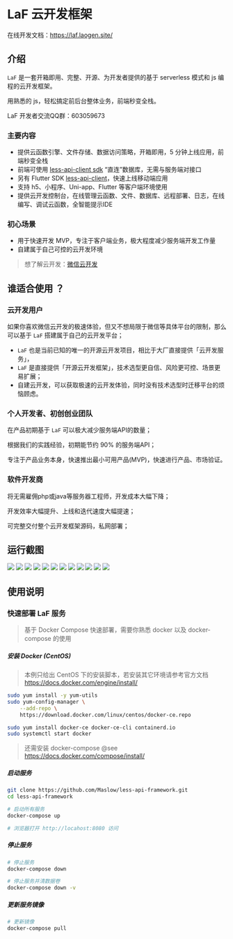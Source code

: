 # LaF 云开发框架

在线开发文档：https://laf.laogen.site/

## 介绍

`LaF` 是一套开箱即用、完整、开源、为开发者提供的基于 serverless 模式和 js 编程的云开发框架。

用熟悉的 js，轻松搞定前后台整体业务，前端秒变全栈。

LaF 开发者交流QQ群：603059673

### 主要内容

  - 提供云函数引擎、文件存储、数据访问策略，开箱即用，5 分钟上线应用，前端秒变全栈
  - 前端可使用 [less-api-client sdk](https://github.com/Maslow/less-api-client-js) “直连”数据库，无需与服务端对接口
  - 另有 Flutter SDK [less-api-client](https://github.com/Maslow/less-api-client-dart)，快速上线移动端应用
  - 支持 h5、小程序、Uni-app、Flutter 等客户端环境使用
  - 提供云开发控制台，在线管理云函数、文件、数据库、远程部署、日志，在线编写、调试云函数，全智能提示IDE

### 初心场景

- 用于快速开发 MVP，专注于客户端业务，极大程度减少服务端开发工作量
- 自建属于自己可控的云开发环境

> 想了解云开发：[微信云开发](https://developers.weixin.qq.com/miniprogram/dev/wxcloud/basis/getting-started.html)


## 谁适合使用 ？

### 云开发用户

  如果你喜欢微信云开发的极速体验，但又不想局限于微信等具体平台的限制，那么可以基于 `LaF` 搭建属于自己的云开发平台；

  - `LaF` 也是当前已知的唯一的开源云开发项目，相比于大厂直接提供「云开发服务」，
  - `LaF` 是直接提供「开源云开发框架」，技术选型更自信、风险更可控、场景更易扩展；
  - 自建云开发，可以获取极速的云开发体验，同时没有技术选型时迁移平台的烦恼顾虑。


### 个人开发者、初创创业团队

  在产品初期基于 `LaF` 可以极大减少服务端API的数量；

  根据我们的实践经验，初期能节约 90% 的服务端API；

  专注于产品业务本身，快速推出最小可用产品(MVP)，快速进行产品、市场验证。

### 软件开发商

  将无需雇佣php或java等服务器工程师，开发成本大幅下降；
  
  开发效率大幅提升、上线和迭代速度大幅提速；

  可完整交付整个云开发框架源码，私网部署；

## 运行截图

![](https://s3.bmp.ovh/imgs/2021/08/c93516996b7e4d70.png)
![](https://s3.bmp.ovh/imgs/2021/08/fd8e63c2dcb57859.png)
![](https://s3.bmp.ovh/imgs/2021/08/76814bb1f306a9bd.png)
![](https://s3.bmp.ovh/imgs/2021/08/3de1eba8e3996177.png)
![](https://s3.bmp.ovh/imgs/2021/08/dbd180ca0118f2d8.png)
![](https://s3.bmp.ovh/imgs/2021/08/ac3b3730f929cd32.png)
![](https://s3.bmp.ovh/imgs/2021/08/2edfa0f64da290f3.png)
![](https://s3.bmp.ovh/imgs/2021/08/3f42df664f374f0d.png)
![](https://s3.bmp.ovh/imgs/2021/08/34be691191a6ff42.png)
![](https://s3.bmp.ovh/imgs/2021/08/8cba6afa35769000.png)
![](https://s3.bmp.ovh/imgs/2021/08/8db31036f2fb17f1.png)
![](https://s3.bmp.ovh/imgs/2021/08/e5ed0732680f6ed1.png)

## 使用说明

### 快速部署 LaF 服务

> 基于 Docker Compose 快速部署，需要你熟悉 docker 以及 docker-compose 的使用

##### 安装 Docker  (CentOS)

> 本例只给出 CentOS 下的安装脚本，若安装其它环境请参考官方文档 https://docs.docker.com/engine/install/

```sh
sudo yum install -y yum-utils
sudo yum-config-manager \
    --add-repo \
    https://download.docker.com/linux/centos/docker-ce.repo

sudo yum install docker-ce docker-ce-cli containerd.io
sudo systemctl start docker

```

> 还需安装 docker-compose @see  https://docs.docker.com/compose/install/

##### 启动服务

```sh
git clone https://github.com/Maslow/less-api-framework.git
cd less-api-framework

# 启动所有服务
docker-compose up

# 浏览器打开 http://locahost:8080 访问

```

##### 停止服务

```sh
# 停止服务
docker-compose down

# 停止服务并清数据卷
docker-compose down -v
```

##### 更新服务镜像

```sh
# 更新镜像
docker-compose pull
```